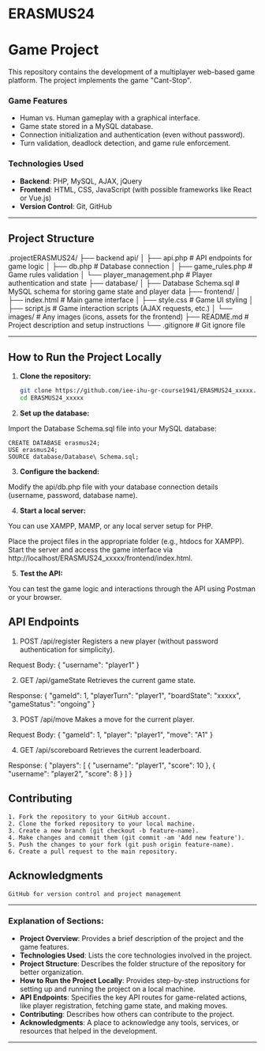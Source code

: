 # ERASMUS24

# Game Project

This repository contains the development of a multiplayer web-based game platform. The project implements the game "Cant-Stop".

### Game Features
- Human vs. Human gameplay with a graphical interface.
- Game state stored in a MySQL database.
- Connection initialization and authentication (even without password).
- Turn validation, deadlock detection, and game rule enforcement.

### Technologies Used
- **Backend**: PHP, MySQL, AJAX, jQuery
- **Frontend**: HTML, CSS, JavaScript (with possible frameworks like React or Vue.js)
- **Version Control**: Git, GitHub

---

## Project Structure

.projectERASMUS24/ 
├── backend api/ 
│   ├── api.php # API endpoints for game logic 
│   ├── db.php # Database connection 
│   ├── game_rules.php # Game rules validation 
│   └── player_management.php # Player authentication and state 
├── database/ 
│   ├── Database Schema.sql # MySQL schema for storing game state and player data 
├── frontend/ 
│   ├── index.html # Main game interface 
│   ├── style.css # Game UI styling 
│   ├── script.js # Game interaction scripts (AJAX requests, etc.) 
│   └── images/ # Any images (icons, assets for the frontend) 
├── README.md # Project description and setup instructions 
└── .gitignore # Git ignore file

---

## How to Run the Project Locally

1. **Clone the repository:**

   ```bash
   git clone https://github.com/iee-ihu-gr-course1941/ERASMUS24_xxxxx.git
   cd ERASMUS24_xxxxx

2. **Set up the database:**

Import the Database Schema.sql file into your MySQL database:

    CREATE DATABASE erasmus24;
    USE erasmus24;
    SOURCE database/Database\ Schema.sql;

3. **Configure the backend:**

Modify the api/db.php file with your database connection details (username, password, database name).

4. **Start a local server:**

You can use XAMPP, MAMP, or any local server setup for PHP.

Place the project files in the appropriate folder (e.g., htdocs for XAMPP).
Start the server and access the game interface via http://localhost/ERASMUS24_xxxxx/frontend/index.html.

5. **Test the API:**

You can test the game logic and interactions through the API using Postman or your browser.

## API Endpoints

1. POST /api/register
Registers a new player (without password authentication for simplicity).

Request Body:
{
  "username": "player1"
}

2. GET /api/gameState
Retrieves the current game state.

Response:
{
  "gameId": 1,
  "playerTurn": "player1",
  "boardState": "xxxxx",
  "gameStatus": "ongoing"
}

3. POST /api/move
Makes a move for the current player.

Request Body:
{
  "gameId": 1,
  "player": "player1",
  "move": "A1"
}

4. GET /api/scoreboard
Retrieves the current leaderboard.

Response:
{
  "players": [
    { "username": "player1", "score": 10 },
    { "username": "player2", "score": 8 }
  ]
}


## Contributing
    1. Fork the repository to your GitHub account.
    2. Clone the forked repository to your local machine.
    3. Create a new branch (git checkout -b feature-name).
    4. Make changes and commit them (git commit -am 'Add new feature').
    5. Push the changes to your fork (git push origin feature-name).
    6. Create a pull request to the main repository.

## Acknowledgments

    GitHub for version control and project management

---

### Explanation of Sections:

- **Project Overview**: Provides a brief description of the project and the game features.
- **Technologies Used**: Lists the core technologies involved in the project.
- **Project Structure**: Describes the folder structure of the repository for better organization.
- **How to Run the Project Locally**: Provides step-by-step instructions for setting up and running the project on a local machine.
- **API Endpoints**: Specifies the key API routes for game-related actions, like player registration, fetching game state, and making moves.
- **Contributing**: Describes how others can contribute to the project.
- **Acknowledgments**: A place to acknowledge any tools, services, or resources that helped in the development.

---

